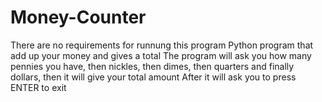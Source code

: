 # Money-Counter
There are no requirements for runnung this program
Python program that add up your money and gives a total
The program will ask you how many pennies you have, then nickles, then dimes, then quarters and finally dollars, then it will give your total amount
After it will ask you to press ENTER to exit
